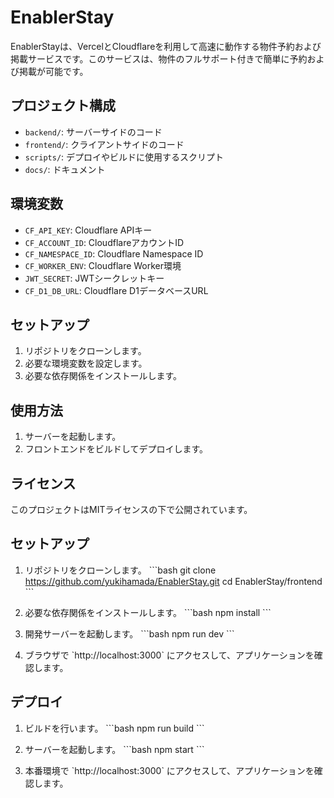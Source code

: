 # EnablerStay

EnablerStayは、VercelとCloudflareを利用して高速に動作する物件予約および掲載サービスです。このサービスは、物件のフルサポート付きで簡単に予約および掲載が可能です。

## プロジェクト構成

- `backend/`: サーバーサイドのコード
- `frontend/`: クライアントサイドのコード
- `scripts/`: デプロイやビルドに使用するスクリプト
- `docs/`: ドキュメント

## 環境変数

- `CF_API_KEY`: Cloudflare APIキー
- `CF_ACCOUNT_ID`: CloudflareアカウントID
- `CF_NAMESPACE_ID`: Cloudflare Namespace ID
- `CF_WORKER_ENV`: Cloudflare Worker環境
- `JWT_SECRET`: JWTシークレットキー
- `CF_D1_DB_URL`: Cloudflare D1データベースURL

## セットアップ

1. リポジトリをクローンします。
2. 必要な環境変数を設定します。
3. 必要な依存関係をインストールします。

## 使用方法

1. サーバーを起動します。
2. フロントエンドをビルドしてデプロイします。

## ライセンス

このプロジェクトはMITライセンスの下で公開されています。
## セットアップ

1. リポジトリをクローンします。
   \`\`\`bash
   git clone https://github.com/yukihamada/EnablerStay.git
   cd EnablerStay/frontend
   \`\`\`

2. 必要な依存関係をインストールします。
   \`\`\`bash
   npm install
   \`\`\`

3. 開発サーバーを起動します。
   \`\`\`bash
   npm run dev
   \`\`\`

4. ブラウザで \`http://localhost:3000\` にアクセスして、アプリケーションを確認します。

## デプロイ

1. ビルドを行います。
   \`\`\`bash
   npm run build
   \`\`\`

2. サーバーを起動します。
   \`\`\`bash
   npm start
   \`\`\`

3. 本番環境で \`http://localhost:3000\` にアクセスして、アプリケーションを確認します。

